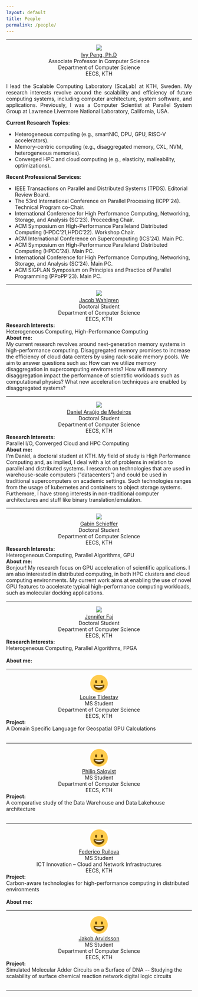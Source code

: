 ```yaml
---
layout: default
title: People
permalink: /people/
---
```


------

<section align="center">
<img width="50" src="https://ibpeng.github.io/small.png"><br>
<a href="https://ibpeng.github.io/">Ivy Peng, Ph.D</a><br>
Associate Professor in Computer Science<br>
Department of Computer Science<br>
EECS, KTH<br>
</section><br>


<div style="text-align: justify">I lead the Scalable Computing Laboratory (ScaLab) at KTH, Sweden. My research interests revolve around the scalability and efficiency of future computing systems, including computer architecture, system software, and applications. Previously, I was a Computer Scientist at Parallel System Group at Lawrence Livermore National Laboratory, California, USA.</div>

**Current Research Topics**:
+ Heterogeneous computing (e.g., smartNIC, DPU, GPU, RISC-V accelerators).
+ Memory-centric computing (e.g., disaggregated memory, CXL, NVM, heterogeneous memories).
+ Converged HPC and cloud computing (e.g., elasticity, malleability, optimizations).

**Recent Professional Services**:  
+ IEEE Transactions on Parallel and Distributed Systems (TPDS). Editorial Review Board.<br>
+ The 53rd International Conference on Parallel Processing (ICPP'24). Technical Program co-Chair. <br>
+ International Conference for High Performance Computing, Networking, Storage, and Analysis (SC’23). Proceeding Chair.<br>
+ ACM Symposium on High-Performance Paralleland Distributed Computing (HPDC’21,HPDC’22). Workshop Chair.<br>
+ ACM International Conference on Supercomputing (ICS’24). Main PC.<br>
+ ACM Symposium on High-Performance Paralleland Distributed Computing (HPDC’24). Main PC.<br>
+ International Conference for High Performance Computing, Networking, Storage, and Analysis (SC’24). Main PC.<br>
+ ACM SIGPLAN Symposium on Principles and Practice of Parallel Programming (PPoPP’23). Main PC.<br>

------

<section align="center">
<img width="70" src="https://www.kth.se/files/avatar/jacobwah"><br>
<a href="https://www.kth.se/profile/jacobwah">Jacob Wahlgren</a><br>
Doctoral Student<br>
Department of Computer Science<br>
EECS, KTH<br>
</section>

<section align="left">
<strong>Research Interests:</strong><br>
Heterogeneous Computing, High-Performance Computing<br>
</section>
<div align="left">
<strong>About me:</strong><br>
My current research revolves around next-generation memory systems in high-performance computing. Disaggregated memory promises to increase the efficiency of cloud data centers by using rack-scale memory pools. We aim to answer questions such as: How can we utilize memory disaggregation in supercomputing enviroments? How will memory disaggregation impact the performance of scientific workloads such as computational physics? What new acceleration techniques are enabled by disaggregated systems?

</div>

------

<section align="center">
<img width="70" src="https://www.kth.se/files/avatar/dadm"><br>
<a href="https://www.kth.se/profile/dadm/">Daniel Araújo de Medeiros</a><br>
Doctoral Student<br>
Department of Computer Science<br>
EECS, KTH<br>
</section>

<section align="left">
<strong>Research Interests:</strong><br>
Parallel I/O, Converged Cloud and HPC Computing<br>
</section>
<div align="left">
<strong>About me:</strong><br>
I'm Daniel, a doctoral student at KTH. My field of study is High Performance Computing and, as implied, I deal with a lot of problems in relation to parallel and distributed systems.
I research on technologies that are used in warehouse-scale computers ("datacenters") and could be used in traditional supercomputers on academic settings. Such technologies ranges from the usage of kubernetes and containers to object storage systems. Furthemore, I have strong interests in non-traditional computer architectures and stuff like binary translation/emulation.

</div>

------

<section align="center">
<img width="70" src="https://www.kth.se/files/avatar/gabins"><br>
<a href="https://www.kth.se/profile/gabins">Gabin Schieffer</a><br>
Doctoral Student<br>
Department of Computer Science<br>
EECS, KTH<br>
</section>

<section align="left">
<strong>Research Interests:</strong><br>
Heterogeneous Computing, Parallel Algorithms, GPU<br>
</section>
<div align="left">
<strong>About me:</strong><br>
Bonjour! My research focus on GPU acceleration of scientific applications.  I am also interested in distributed computing, in both HPC clusters and cloud computing environments. My current work aims at enabling the use of novel GPU features to accelerate typical high-performance computing workloads, such as molecular docking applications.
</div>


------

<section align="center">
<img width="70" src="https://www.kth.se/files/avatar/faj"><br>
<a href="https://www.kth.se/profile/faj">Jennifer Faj</a><br>
Doctoral Student<br>
Department of Computer Science<br>
EECS, KTH<br>
</section>

<section align="left">
<strong>Research Interests:</strong><br>
Heterogeneous Computing, Parallel Algorithms, FPGA<br>
</section><br>

<div align="left">
<strong>About me:</strong><br>


</div>

------

<section align="center">
<img width="50" src="../assets/images/profile.png"><br>
<a href="">Louise Tidestav</a><br>
MS Student<br>
Department of Computer Science<br>
EECS, KTH<br>
</section>

<section align="left">
<strong>Project:</strong><br>
A Domain Specific Language for Geospatial GPU Calculations<br>
</section><br>

------

<section align="center">
<img width="50" src="../assets/images/profile.png"><br>
<a href="">Philip Salqvist</a><br>
MS Student<br>
Department of Computer Science<br>
EECS, KTH<br>
</section>

<section align="left">
<strong>Project:</strong><br>
A comparative study of the Data Warehouse and Data Lakehouse architecture<br>
</section><br>

------

<section align="center">
<img width="50" src="../assets/images/profile.png"><br>
<a href="">Federico Ruilova</a><br>
MS Student<br>
ICT Innovation – Cloud and Network Infrastructures<br>
EECS, KTH<br>
</section>

<section align="left">
<strong>Project:</strong><br>
Carbon-aware technologies for high-performance computing in distributed environments<br>
</section><br>

<div align="left">
<strong>About me:</strong><br>


</div>

------

<section align="center">
<img width="50" src="../assets/images/profile.png"><br>
<a href="">Jakob Arvidsson</a><br>
MS Student<br>
Department of Computer Science<br>
EECS, KTH<br>
</section>

<section align="left">
<strong>Project:</strong><br>
Simulated Molecular Adder Circuits on a Surface of DNA -- Studying the scalability of surface chemical reaction network digital logic circuits
<br>
</section><br>

------
